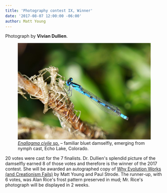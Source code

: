 ```yaml
---
title: 'Photography contest IX, Winner'
date: '2017-08-07 12:00:00 -06:00'
author: Matt Young
---
```

Photograph by **Vivian Dullien**. 
<figure>
<img src="/uploads/2017/DullienV_Enallagma_civile.jpg" alt="Damselfly"/>
<figcaption>
<a href="https://projectwildamerica.org/tag/familiar-bluet"><i>Enallagma civile</i> sp.</a> &ndash; familiar bluet damselfly, emerging from nymph cast, Echo Lake, Colorado. 
</figcaption>
</figure>


20 votes were cast for the 7 finalists. Dr. Dullien's splendid picture of the damselfly earned 8 of those votes and therefore is the winner of the 2017 contest. She will be awarded an autographed copy of <a href="https://www.amazon.com/Why-Evolution-Works-Creationism-Fails/dp/0813545501">Why Evolution Works (and Creationism Fails)</a> by Matt Young and Paul Strode. The runner-up, with 6 votes, was Alan Rice's frost pattern preserved in mud; Mr. Rice's photograph will be displayed in 2 weeks.






